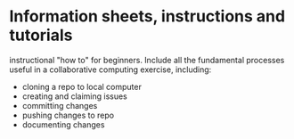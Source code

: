 # Information sheets, instructions and tutorials
instructional "how to" for beginners. Include all the fundamental processes useful in a collaborative computing exercise, including:
* cloning a repo to local computer
* creating and claiming issues
* committing changes
* pushing changes to repo
* documenting changes